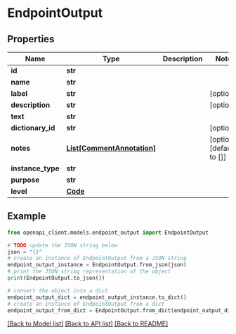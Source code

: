 # EndpointOutput


## Properties

Name | Type | Description | Notes
------------ | ------------- | ------------- | -------------
**id** | **str** |  | 
**name** | **str** |  | 
**label** | **str** |  | [optional] 
**description** | **str** |  | [optional] 
**text** | **str** |  | 
**dictionary_id** | **str** |  | [optional] 
**notes** | [**List[CommentAnnotation]**](CommentAnnotation.md) |  | [optional] [default to []]
**instance_type** | **str** |  | 
**purpose** | **str** |  | 
**level** | [**Code**](Code.md) |  | 

## Example

```python
from openapi_client.models.endpoint_output import EndpointOutput

# TODO update the JSON string below
json = "{}"
# create an instance of EndpointOutput from a JSON string
endpoint_output_instance = EndpointOutput.from_json(json)
# print the JSON string representation of the object
print(EndpointOutput.to_json())

# convert the object into a dict
endpoint_output_dict = endpoint_output_instance.to_dict()
# create an instance of EndpointOutput from a dict
endpoint_output_from_dict = EndpointOutput.from_dict(endpoint_output_dict)
```
[[Back to Model list]](../README.md#documentation-for-models) [[Back to API list]](../README.md#documentation-for-api-endpoints) [[Back to README]](../README.md)



